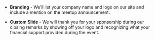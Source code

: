 
* **Branding** - We'll list your company name and logo on our site and include a mention on the meetup announcement.

* **Custom Slide** - We will thank you for your sponsorship during our closing remarks by showing off your logo and recognizing what your financial support provided during the event.
